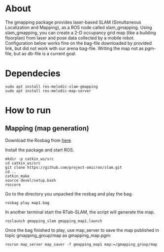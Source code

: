 # About

The gmapping package provides laser-based SLAM (Simultaneous Localization and Mapping), as a ROS node called slam_gmapping. Using slam_gmapping, you can create a 2-D occupancy grid map (like a building floorplan) from laser and pose data collected by a mobile robot.
Configuration below works fine on the bag-file downloaded by provided link, but did not work with our arena bag-file. Writing the map not as pgm-file, but as db-file is a current goal.

# Dependecies

```
sudo apt install ros-melodic-slam-gmapping
sudo apt install ros-melodic-map-server
```

# How to run

## Mapping (map generation)

Download the Rosbag from <a href="https://drive.google.com/uc?export=download&confirm=wwQS&id=0B46akLGdg-uaa1dDSlUwWUsyTzQ">here</a>.

Install the package and start ROS.

```
mkdir -p catkin_ws/src
cd catkin_ws/src
git clone https://github.com/project-omicron/slam.git
cd ..
catkin_make
source devel/setup.bash
roscore
```

Go to the directory you unpacked the rosbag and play the bag.

```
rosbag play map1.bag
```

In another terminal start the RTab-SLAM, the script will generate the map.

```
roslaunch gmapping_slam gmapping_map1.launch
```

Once the bag finished to play, use map_server to save the map published in topic gmapping_group/map as gmapping_map.pgm:
```
rosrun map_server map_saver -f gmapping_map1 map:=/gmapping_group/map
```
